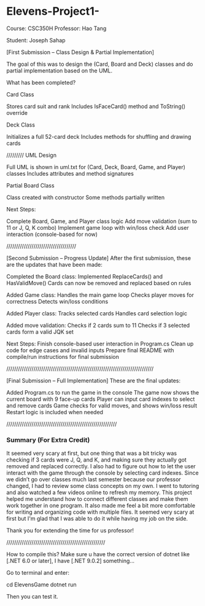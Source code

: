 # Elevens-Project1-

Course: CSC350H
Professor: Hao Tang

Student: Joseph Sahap

[First Submission – Class Design & Partial Implementation]

The goal of this was to design the (Card, Board and Deck) classes and do partial implementation based on the UML.

What has been completed?

Card Class

Stores card suit and rank
Includes IsFaceCard() method and ToString() override

Deck Class

Initializes a full 52-card deck
Includes methods for shuffling and drawing cards


/////////
UML Design

Full UML is shown in uml.txt for (Card, Deck, Board, Game, and Player) classes
Includes attributes and method signatures

Partial Board Class

Class created with constructor
Some methods partially written

Next Steps:

Complete Board, Game, and Player class logic
Add move validation (sum to 11 or J, Q, K combo)
Implement game loop with win/loss check
Add user interaction (console-based for now)

////////////////////////////////////

[Second Submission – Progress Update]
After the first submission, these are the updates that have been made:

Completed the Board class:
    Implemented ReplaceCards() and HasValidMove()
    Cards can now be removed and replaced based on rules

Added Game class:
    Handles the main game loop
    Checks player moves for correctness
    Detects win/loss conditions

Added Player class:
    Tracks selected cards
    Handles card selection logic

Added move validation:
    Checks if 2 cards sum to 11
    Checks if 3 selected cards form a valid JQK set

Next Steps:
    Finish console-based user interaction in Program.cs
    Clean up code for edge cases and invalid inputs
    Prepare final README with compile/run instructions for final submission

////////////////////////////////////////////////////////////////////////////

[Final Submission – Full Implementation]
These are the final updates:

Added Program.cs to run the game in the console
The game now shows the current board with 9 face-up cards
Player can input card indexes to select and remove cards
Game checks for valid moves, and shows win/loss result
Restart logic is included when needed

/////////////////////////////////////////////////////////

### Summary (For Extra Credit)

It seemed very scary at first, but one thing that was a bit tricky was checking if 3 cards were J, Q, and K, and making sure they actually got removed and replaced correctly. I also had to figure out how to let the user interact with the game through the console by selecting card indexes. Since we didn’t go over classes much last semester because our professor changed, I had to review some class concepts on my own. I went to tutoring and also watched a few videos online to refresh my memory. This project helped me understand how to connect different classes and make them work together in one program. It also made me feel a bit more comfortable for writing and organizing code with multiple files. It seemed very scary at first but I'm glad that I was able to do it while having my job on the side.

Thank you for extending the time for us professor!

///////////////////////////////////////////////////

How to compile this?
Make sure u have the correct version of dotnet like [.NET 6.0 or later], I have [.NET 9.0.2] something...

Go to terminal and enter: 

cd ElevensGame
dotnet run

Then you can test it.